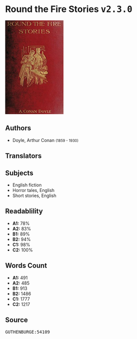 # Round the Fire Stories <kbd>v2.3.0</kbd>

![](./cover.medium.jpg "")

## Authors


 - Doyle, Arthur Conan <small>(1859 - 1930)</small>

## Translators



## Subjects


 - English fiction
 - Horror tales, English
 - Short stories, English

## Readablility


 - **A1:** 78%
 - **A2:** 83%
 - **B1:** 89%
 - **B2:** 94%
 - **C1:** 98%
 - **C2:** 100%

## Words Count


 - **A1:** 491
 - **A2:** 485
 - **B1:** 913
 - **B2:** 1486
 - **C1:** 1777
 - **C2:** 1217

## Source


<kbd>GUTHENBURGE:54109</kbd>
